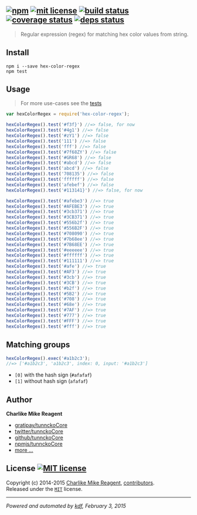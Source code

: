 ## [![npm][npmjs-img]][npmjs-url] [![mit license][license-img]][license-url] [![build status][travis-img]][travis-url] [![coverage status][coveralls-img]][coveralls-url] [![deps status][daviddm-img]][daviddm-url]

> Regular expression (regex) for matching hex color values from string.

## Install
```
npm i --save hex-color-regex
npm test
```


## Usage
> For more use-cases see the [tests](./test.js)

```js
var hexColorRegex = require('hex-color-regex');

hexColorRegex().test('#f3f}') //=> false, for now
hexColorRegex().test('#4g1') //=> false
hexColorRegex().test('#zY1') //=> false
hexColorRegex().test('111') //=> false
hexColorRegex().test('fff') //=> false
hexColorRegex().test('#7f68ZY') //=> false
hexColorRegex().test('#GR68') //=> false
hexColorRegex().test('#abcd') //=> false
hexColorRegex().test('abcd') //=> false
hexColorRegex().test('708135') //=> false
hexColorRegex().test('ffffff') //=> false
hexColorRegex().test('afebef') //=> false
hexColorRegex().test('#113141}') //=> false, for now

hexColorRegex().test('#afebe3') //=> true
hexColorRegex().test('#AFEBE3') //=> true
hexColorRegex().test('#3cb371') //=> true
hexColorRegex().test('#3CB371') //=> true
hexColorRegex().test('#556b2f') //=> true
hexColorRegex().test('#556B2F') //=> true
hexColorRegex().test('#708090') //=> true
hexColorRegex().test('#7b68ee') //=> true
hexColorRegex().test('#7B68EE') //=> true
hexColorRegex().test('#eeeeee') //=> true
hexColorRegex().test('#ffffff') //=> true
hexColorRegex().test('#111111') //=> true
hexColorRegex().test('#afe') //=> true
hexColorRegex().test('#AF3') //=> true
hexColorRegex().test('#3cb') //=> true
hexColorRegex().test('#3CB') //=> true
hexColorRegex().test('#b2f') //=> true
hexColorRegex().test('#5B2') //=> true
hexColorRegex().test('#708') //=> true
hexColorRegex().test('#68e') //=> true
hexColorRegex().test('#7AF') //=> true
hexColorRegex().test('#777') //=> true
hexColorRegex().test('#FFF') //=> true
hexColorRegex().test('#fff') //=> true
```


## Matching groups

```js
hexColorRegex().exec('#a1b2c3');
//=> ['#a1b2c3', 'a1b2c3', index: 0, input: '#a1b2c3']
```

- `[0]` with the hash sign (`#afafaf`)
- `[1]` without hash sign (`afafaf`)


## Author
**Charlike Mike Reagent**
+ [gratipay/tunnckoCore][author-gratipay]
+ [twitter/tunnckoCore][author-twitter]
+ [github/tunnckoCore][author-github]
+ [npmjs/tunnckoCore][author-npmjs]
+ [more ...][contrib-more]


## License [![MIT license][license-img]][license-url]
Copyright (c) 2014-2015 [Charlike Mike Reagent][contrib-more], [contributors][contrib-graf].  
Released under the [`MIT`][license-url] license.


[npmjs-url]: http://npm.im/hex-color-regex
[npmjs-img]: https://img.shields.io/npm/v/hex-color-regex.svg?style=flat&label=hex-color-regex

[coveralls-url]: https://coveralls.io/r/regexps/hex-color-regex?branch=master
[coveralls-img]: https://img.shields.io/coveralls/regexps/hex-color-regex.svg?style=flat

[license-url]: https://github.com/regexps/hex-color-regex/blob/master/license.md
[license-img]: https://img.shields.io/badge/license-MIT-blue.svg?style=flat

[travis-url]: https://travis-ci.org/regexps/hex-color-regex
[travis-img]: https://img.shields.io/travis/regexps/hex-color-regex.svg?style=flat

[daviddm-url]: https://david-dm.org/regexps/hex-color-regex
[daviddm-img]: https://img.shields.io/david/dev/regexps/hex-color-regex.svg?style=flat

[author-gratipay]: https://gratipay.com/tunnckoCore
[author-twitter]: https://twitter.com/tunnckoCore
[author-github]: https://github.com/tunnckoCore
[author-npmjs]: https://npmjs.org/~tunnckocore

[contrib-more]: http://j.mp/1stW47C
[contrib-graf]: https://github.com/regexps/hex-color-regex/graphs/contributors

***

_Powered and automated by [kdf](https://github.com/tunnckoCore), February 3, 2015_